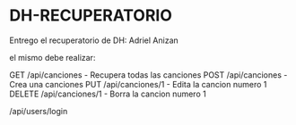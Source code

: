 # DH-RECUPERATORIO
Entrego el recuperatorio de DH: Adriel Anizan

el mismo debe realizar:

GET /api/canciones - Recupera todas las canciones POST /api/canciones - Crea una canciones PUT /api/canciones/1 - Edita la cancion numero 1 DELETE /api/canciones/1 - Borra la cancion numero 1

/api/users/login
